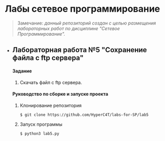 # Лабы сетевое программирование
 > Замечание: *данный репозиторий создан с целью  размещения лабораторных работ по дисциплине "Сетевое Программирование".*
+ ## Лабораторная работа №5 "Сохранение файла с ftp сервера"
	#### **Задание**
	1. Скачать файл с ftp сервера.
	#### **Руководство по сборке и запуске проекта**
	1. Клонирование репозитория
		```
		$ git clone https://github.com/HyperC4T/labs-for-SP/lab5
		```
	2. Запуск программы
		```
		$ python3 lab5.py
		```
